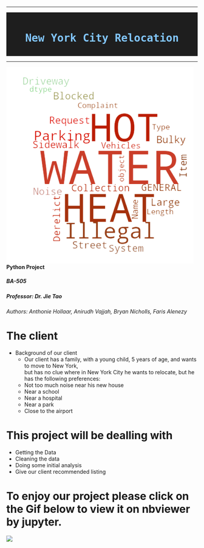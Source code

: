 


---

<div style="color: #d4d4d4; background-color: #1e1e1e; font-family: 'monospace', Consolas, 'Courier New', monospace; font-weight: normal; font-size: 14px; line-height: 19px; white-space: pre;">
<h1 style="text-align: center;"><strong><span style="color: #82c6ff;">New&nbsp;York&nbsp;City&nbsp;Relocation</span></strong></h1>
</div>


---


<img src="https://github.com/Fairfield-University-BA505/final-project-fa2019-international-dt/blob/master/the%20big%20apple.png"
     alt="map 3"
     style="float: left; margin-right: 10px;" />



#### Python Project
##### BA-505
##### Professor: Dr. Jie Tao
###### Authors: Anthonie Hollaar, Anirudh Vajjah, Bryan Nicholls, Faris Alenezy
# The client 
  * Background of our client <br>
    * Our client has a family, with a young child, 5 years of age, and wants to  move to New York,  <br> but has no clue where in New York City he wants to relocate, but he has the following preferences: 
     * Not too much noise near his new house
     * Near a school
     * Near a hospital
     * Near a park
     * Close to the airport

# This project will be dealling with 
- Getting the Data
- Cleaning the data
- Doing some initial analysis
- Give our client  recommended listing

# To enjoy our project please click on the Gif below to view it on nbviewer by jupyter.

[![](https://github.com/Fairfield-University-BA505/final-project-fa2019-international-dt/blob/master/mapgif.gif)](https://nbviewer.jupyter.org/github/Fairfield-University-BA505/final-project-fa2019-international-dt/blob/master/NYC_Relocation.ipynb)

